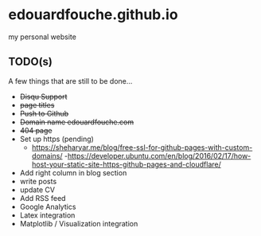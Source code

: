 # edouardfouche.github.io
my personal website

TODO(s)
-------

A few things that are still to be done... 

- ~~Disqu Support~~
- ~~page titles~~
- ~~Push to Github~~
- ~~Domain name edouardfouche.com~~
- ~~404 page~~
- Set up https (pending)
	- https://sheharyar.me/blog/free-ssl-for-github-pages-with-custom-domains/
	-https://developer.ubuntu.com/en/blog/2016/02/17/how-host-your-static-site-https-github-pages-and-cloudflare/
- Add right column in blog section 
- write posts
- update CV
- Add RSS feed
- Google Analytics
- Latex integration
- Matplotlib / Visualization integration 
